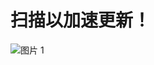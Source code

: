 # 扫描以加速更新！
![图片 1](https://github.com/YueChan/Live/assets/10445218/e731bbc8-ebf4-4893-96a0-32cc7a7e276f)
